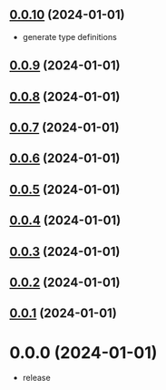 ## [0.0.10](https://github.com/MohamedBechirMejri/js-ext/compare/v0.0.9...v0.0.10) (2024-01-01)

- generate type definitions

## [0.0.9](https://github.com/MohamedBechirMejri/js-ext/compare/v0.0.8...v0.0.9) (2024-01-01)

## [0.0.8](https://github.com/MohamedBechirMejri/js-ext/compare/v0.0.7...v0.0.8) (2024-01-01)

## [0.0.7](https://github.com/MohamedBechirMejri/js-ext/compare/v0.0.6...v0.0.7) (2024-01-01)

## [0.0.6](https://github.com/MohamedBechirMejri/js-ext/compare/v0.0.5...v0.0.6) (2024-01-01)

## [0.0.5](https://github.com/MohamedBechirMejri/js-ext/compare/v0.0.4...v0.0.5) (2024-01-01)

## [0.0.4](https://github.com/MohamedBechirMejri/js-ext/compare/v0.0.3...v0.0.4) (2024-01-01)

## [0.0.3](https://github.com/MohamedBechirMejri/js-ext/compare/v0.0.2...v0.0.3) (2024-01-01)

## [0.0.2](https://github.com/MohamedBechirMejri/js-ext/compare/v0.0.1...v0.0.2) (2024-01-01)

## [0.0.1](https://github.com/MohamedBechirMejri/js-ext/compare/v0.0.0...v0.0.1) (2024-01-01)

# 0.0.0 (2024-01-01)

- release
